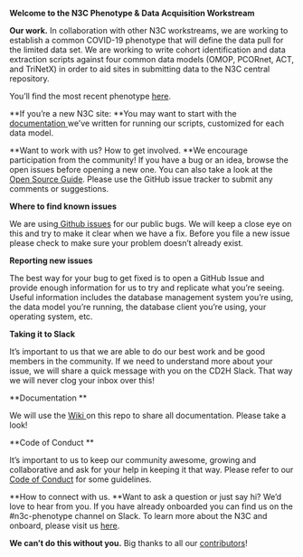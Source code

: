 <!-----
NEW: Your output is on the clipboard!

NEW: Check the "Supress top comment" to remove this info from the output.

Conversion time: 0.498 seconds.


Using this Markdown file:

1. Paste this output into your source file.
2. See the notes and action items below regarding this conversion run.
3. Check the rendered output (headings, lists, code blocks, tables) for proper
   formatting and use a linkchecker before you publish this page.

Conversion notes:

* Docs to Markdown version 1.0β23
* Wed May 13 2020 08:53:57 GMT-0700 (PDT)
* Source doc: Untitled document
----->


**Welcome to the N3C Phenotype & Data Acquisition Workstream**

**Our work.** In collaboration with other N3C workstreams, we are working to establish a common COVID-19 phenotype that will define the data pull for the limited data set.  We are working to write cohort identification and data extraction scripts against four common data models (OMOP, PCORnet, ACT, and TriNetX) in order to aid sites in submitting data to the N3C central repository.

You’ll find the most recent phenotype [here](https://github.com/National-COVID-Cohort-Collaborative/Phenotype_Data_Acquisition/wiki/Latest-Phenotype).

**If you’re a new N3C site: **You may want to start with the [documentation ](https://github.com/National-COVID-Cohort-Collaborative/Phenotype_Data_Acquisition/wiki)we’ve written for running our scripts, customized for each data model. 

**Want to work with us? How to get involved.  **We encourage participation from the community! If you have a bug or an idea, browse the open issues before opening a new one. You can also take a look at the [Open Source Guide](https://opensource.guide/). Please use the GitHub issue tracker to submit any comments or suggestions.

**Where to find known issues**

We are using[ Github issues](https://github.com/National-COVID-Cohort-Collaborative/Phenotype_Data_Acquisition/issues) for our public bugs. We will keep a close eye on this and try to make it clear when we have a fix. Before you file a new issue please check to make sure your problem doesn’t already exist.

**Reporting new issues**

The best way for your bug to get fixed is to open a GitHub Issue and provide enough information for us to try and replicate what you’re seeing. Useful information includes the database management system you’re using, the data model you’re running, the database client you’re using, your operating system, etc. 

**Taking it to Slack**

It’s important to us that we are able to do our best work and be good members in the community. If we need to understand more about your issue, we will share a quick message with you on the CD2H Slack.  That way we will never clog your inbox over this!

**Documentation **

We will use the [Wiki ](https://github.com/National-COVID-Cohort-Collaborative/Phenotype_Data_Acquisition/wiki)on this repo to share all documentation. Please take a look!

**Code of Conduct **

It’s important to us to keep our community awesome, growing and collaborative and ask for your help in keeping it that way.  Please refer to our [Code of Conduct](https://docs.google.com/document/d/1UOAHAoa0S7U2HFoepACaENKE2Vomr7y2LgPF29AW8zw/edit) for some guidelines. 

**How to connect with us. **Want to ask a question or just say hi? We’d love to hear from you. If you have already onboarded you can find us on the #n3c-phenotype channel on Slack.  To learn more about the N3C and onboard, please visit us [here](https://covid.cd2h.org/N3C). 

**We can’t do this without you.**  Big thanks to all our [contributors](https://github.com/National-COVID-Cohort-Collaborative/Phenotype_Data_Acquisition/graphs/contributors)! 
